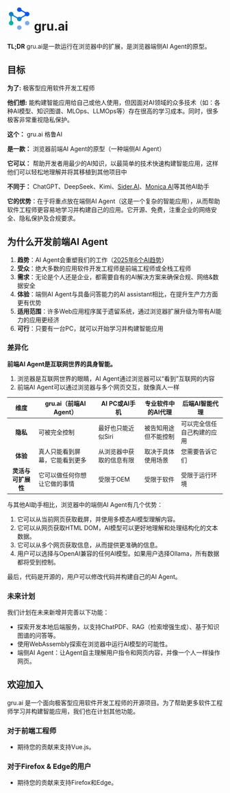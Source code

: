 # ![icon](./images/icons/gm_logo.svg "gru.ai") gru.ai

**TL;DR** gru.ai是一款运行在浏览器中的扩展，是浏览器端侧AI Agent的原型。

## 目标
**为了:** 极客型应用软件开发工程师

**他们想:** 能构建智能应用给自己或他人使用，但因面对AI领域的众多技术（如：各种AI模型、知识图谱、MLOps、LLMOps等）存在很高的学习成本。同时，很多极客非常重视隐私保护。

**这个：** gru.ai 格鲁AI

**是一款：** 浏览器前端AI Agent的原型（一种端侧AI Agent）

**它可以：** 帮助开发者用最少的AI知识，以最简单的技术快速构建智能应用，这样他们可以轻松地理解并将其移植到其他项目中

**不同于：** ChatGPT、DeepSeek、Kimi、[Sider.AI](https://sider.ai/)、[Monica AI](https://monica.im/)等其他AI助手

**它的优势**：在于将重点放在端侧AI Agent（这是一个复杂的智能应用），从而帮助软件工程师更容易地学习并构建自己的应用。它开源、免费，注重企业的网络安全、隐私保护及合规要求。

## 为什么开发前端AI Agent

1. **趋势**：AI Agent会重塑我们的工作（[2025年6个AI趋势](https://news.microsoft.com/source/features/ai/6-ai-trends-youll-see-more-of-in-2025/)）
2. **受众**：绝大多数的应用软件开发工程师是前端工程师或全栈工程师
3. **需求**：无论是个人还是企业，都需要自有的AI解决方案来确保合规、网络&数据安全
4. **体验**：端侧AI Agent与具备问答能力的AI assistant相比，在提升生产力方面更有优势
5. **适用范围**：许多Web应用程序属于遗留系统，通过浏览器扩展升级为带有AI能力的应用更经济
6. **可行**：只要有一台PC，就可以开始学习并构建智能应用

### 差异化
**前端AI Agent是互联网世界的具身智能。**

1. 浏览器是互联网世界的眼睛，AI Agent通过浏览器可以“看到”互联网的内容
2. 前端AI Agent可以通过浏览器与多个网页交互，就像真人一样

|     维度      | gru.ai（前端AI Agent） | AI PC或AI手机   | 专业软件中的AI代理 | 后端AI智能代理                   |
|:-----------:|--------------------|--------------|------------|------------------------------------|
|   **隐私**    | 可被完全控制             | 最好也只能近似Siri  | 被告知用途但不能控制 | 可以完全信任自己构建的应用   |
|   **体验**    | 真人只能看到屏幕，它能看到更多  | 从浏览器中获取的信息有限 | 取决于具体使用场景  | 您需要告诉它们                    |
| **灵活与可扩展性** | 它可以做任何你想让它做的事情     | 受限于OEM       | 受限于软件      | 受限于运行环境                    |

与其他AI助手相比，浏览器中的端侧AI Agent有几个优势：
1. 它可以从当前网页获取截屏，并使用多模态AI模型理解内容。
2. 它可以从网页获取HTML DOM，AI模型可以更好地理解和处理结构化的文本数据。
3. 它可以从多个网页获取信息，从而提供更准确的信息。
4. 用户可以选择与OpenAI兼容的任何AI模型。如果用户选择Ollama，所有数据都将受到控制。

最后，代码是开源的，用户可以修改代码并构建自己的AI Agent。

### 未来计划
我们计划在未来新增并完善以下功能：
* 探索开发本地后端服务，以支持ChatPDF、RAG（检索增强生成）、基于知识图谱的问答等。
* 使用WebAssembly探索在浏览器中运行AI模型的可能性。
* 端侧AI Agent：让Agent自主理解用户指令和网页内容，并像一个人一样操作网页。

## 欢迎加入
gru.ai 是一个面向极客型应用软件开发工程师的开源项目。为了帮助更多软件工程师学习并构建智能应用，我们也在计划其他功能。

### 对于前端工程师
* 期待您的贡献来支持Vue.js。

### 对于Firefox & Edge的用户
* 期待您的贡献来支持Firefox和Edge。